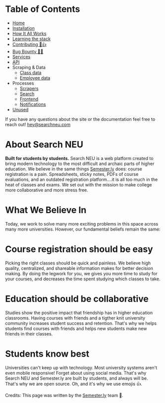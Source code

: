 # Table of Contents

- [Home](Readme.md)
- [Installation](Installation.md)
- [How It All Works](How%20it%20all%20works.md)
- [Learning the stack](Learning%20the%20stack.md)
- [Contributing 🎉👍](Contributing.md)
- [Bug Bounty 🌯🎉](Bug%20bounty.md)
- [Services](Services.md)
- [API](API.md)
- Scraping & Data
  - [Class data](Classes.md)
  - [Employee data](Employees.md)
- Processes
  - [Scrapers](Scrapers.md)
  - [Search](Search.md)
  - [Frontend](Frontend.md)
  - [Notifications](Notifications.md)
- [Unused](Unused.md)

If you have any questions about the site or the documentation feel free to reach out! hey@searchneu.com

# About Search NEU

**Built for students by students.** Search NEU is a web platform created to bring modern technology to the most difficult and archaic parts of higher education. We believe in the same things [Semester.ly](https://semester.ly) does: course registration is a pain. Spreadsheets, sticky notes, PDFs of course evaluations, and an outdated registration platform....it is all too much in the heat of classes and exams. We set out with the mission to make college more collaborative and more stress free.

# What We Believe In

Today, we work to solve many more exciting problems in this space across many more universities. However, our fundamental beliefs remain the same:

# Course registration should be easy

Picking the right classes should be quick and painless. We believe high quality, centralized, and shareable information makes for better decision making. By doing the legwork for you, we gives you more time to study for your courses, and decreases the time spent studying which classes to take.

# Education should be collaborative

Studies show the positive impact that friendship has in higher education classrooms. Having courses with friends and a tigther knit university community increases student success and retention. That's why we helps students find courses with friends and helps new students make new friends in their classes.

# Students know best

Universities can't keep up with technology. Most university systems aren't even mobile responsive! Forget about using social media. That's why Search NEU and Semester.ly are built by students, and always will be. That's why we are open source. Oh, and it's why we use emojis 👍.

Credits: This page was written by the [Semester.ly](https://semester.ly) team 🙂.
